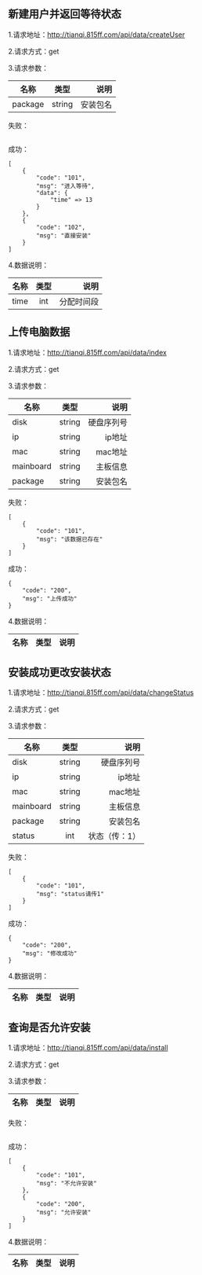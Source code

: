 ## 新建用户并返回等待状态

1.请求地址：http://tianqi.815ff.com/api/data/createUser

2.请求方式：get

3.请求参数：

|名称|类型|说明|
| --- |:---:|---:|
|package|string|安装包名|

失败：

```

```


成功：

```
[
    {
        "code": "101",
        "msg": "进入等待",
        "data": {
            "time" => 13
        }
    },
    {
        "code": "102",
        "msg": "直接安装"
    }
]
```


4.数据说明：

|名称|类型|说明|
| --- |:---:|---:|
|time|int|分配时间段|

## 上传电脑数据

1.请求地址：http://tianqi.815ff.com/api/data/index

2.请求方式：get

3.请求参数：

|名称|类型|说明|
| --- |:---:|---:|
|disk|string|硬盘序列号|
|ip|string|ip地址|
|mac|string|mac地址|
|mainboard|string|主板信息|
|package|string|安装包名|

失败：

```
[
    {
        "code": "101",
        "msg": "该数据已存在"
    }
]
```


成功：

```
{
    "code": "200",
    "msg": "上传成功"
}
```


4.数据说明：

|名称|类型|说明|
| --- |:---:|---:|

## 安装成功更改安装状态

1.请求地址：http://tianqi.815ff.com/api/data/changeStatus

2.请求方式：get

3.请求参数：

|名称|类型|说明|
| --- |:---:|---:|
|disk|string|硬盘序列号|
|ip|string|ip地址|
|mac|string|mac地址|
|mainboard|string|主板信息|
|package|string|安装包名|
|status|int|状态（传：1）|

失败：

```
[
    {
        "code": "101",
        "msg": "status请传1"
    }
]
```


成功：

```
{
    "code": "200",
    "msg": "修改成功"
}
```


4.数据说明：

|名称|类型|说明|
| --- |:---:|---:|

## 查询是否允许安装

1.请求地址：http://tianqi.815ff.com/api/data/install

2.请求方式：get

3.请求参数：

|名称|类型|说明|
| --- |:---:|---:|

失败：

```

```


成功：

```
[
    {
        "code": "101",
        "msg": "不允许安装"
    },
    {
        "code": "200",
        "msg": "允许安装"
    }
]
```


4.数据说明：

|名称|类型|说明|
| --- |:---:|---:|

